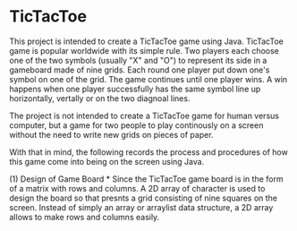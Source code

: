 # TicTacToe

This project is intended to create a TicTacToe game using Java. TicTacToe game is popular worldwide with its simple rule. Two players each choose one of the two symbols (usually "X" and "O") to represent its side in a gameboard made of nine grids. Each round one player put down one's symbol on one of the grid. The game continues until one player wins. A win happens when one player successfully has the same symbol line up horizontally, vertally or on the two diagnoal lines. 

The project is not intended to create a TicTacToe game for human versus computer, but a game for two people to play continously on a screen without the need to write new grids on pieces of paper. 

With that in mind, the following records the process and procedures of how this game come into being on the screen using Java. 

(1) Design of Game Board
    * Since the TicTacToe game board is in the form of a matrix with rows and columns. A 2D array of character is used to design the board so that presnts a grid consisting of nine squares on the screen. Instead of simply an array or arraylist data structure, a 2D array allows to make rows and columns easily.  